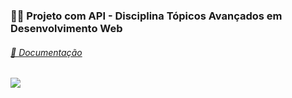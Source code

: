 <h3>👩‍💻 Projeto com API - Disciplina Tópicos Avançados em Desenvolvimento Web </h3>
<h6><a href="https://documenter.getpostman.com/view/15690160/UzBjso2N"> 🚀 Documentação </a></h6>
<img src="https://pngimage.net/wp-content/uploads/2018/05/bloco-de-anota%C3%A7%C3%B5es-png-2.png" min-width="100px" max-width="100px" align="center">
